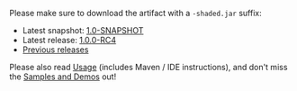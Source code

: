 

Please make sure to download the artifact with a `-shaded.jar` suffix:
  * Latest snapshot: [1.0-SNAPSHOT](https://oss.sonatype.org/content/groups/public/com/nativelibs4java/javacl/1.0-SNAPSHOT/)
  * Latest release: [1.0.0-RC4](http://search.maven.org/#artifactdetails%7Ccom.nativelibs4java%7Cjavacl%7C1.0.0-RC4%7Cbundle)
  * [Previous releases](https://code.google.com/p/jnaerator/downloads/list)

Please also read [Usage](Usage.md) (includes Maven / IDE instructions), and don't miss the [Samples and Demos](SamplesAndDemos.md) out!
